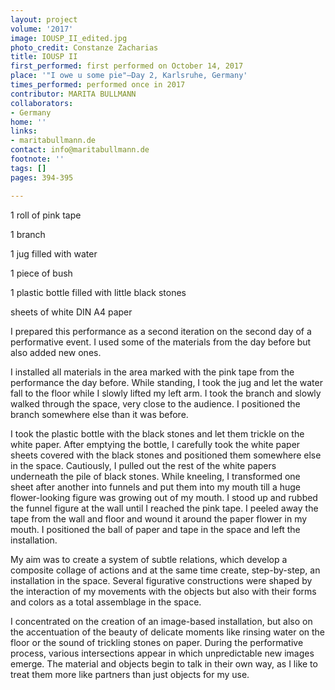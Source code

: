 ```yaml
---
layout: project
volume: '2017'
image: IOUSP_II_edited.jpg
photo_credit: Constanze Zacharias
title: IOUSP II
first_performed: first performed on October 14, 2017
place: '"I owe u some pie"—Day 2, Karlsruhe, Germany'
times_performed: performed once in 2017
contributor: MARITA BULLMANN
collaborators:
- Germany
home: ''
links:
- maritabullmann.de
contact: info@maritabullmann.de
footnote: ''
tags: []
pages: 394-395

---
```


1 roll of pink tape

1 branch

1 jug filled with water

1 piece of bush

1 plastic bottle filled with little black stones

sheets of white DIN A4 paper

I prepared this performance as a second iteration on the second day of a performative event. I used some of the materials from the day before but also added new ones.

I installed all materials in the area marked with the pink tape from the performance the day before. While standing, I took the jug and let the water fall to the floor while I slowly lifted my left arm. I took the branch and slowly walked through the space, very close to the audience. I positioned the branch somewhere else than it was before.

I took the plastic bottle with the black stones and let them trickle on the white paper. After emptying the bottle, I carefully took the white paper sheets covered with the black stones and positioned them somewhere else in the space. Cautiously, I pulled out the rest of the white papers underneath the pile of black stones. While kneeling, I transformed one sheet after another into funnels and put them into my mouth till a huge flower-looking figure was growing out of my mouth. I stood up and rubbed the funnel figure at the wall until I reached the pink tape. I peeled away the tape from the wall and floor and wound it around the paper flower in my mouth. I positioned the ball of paper and tape in the space and left the installation.

My aim was to create a system of subtle relations, which develop a composite collage of actions and at the same time create, step-by-step, an installation in the space. Several figurative constructions were shaped by the interaction of my movements with the objects but also with their forms and colors as a total assemblage in the space.

I concentrated on the creation of an image-based installation, but also on the accentuation of the beauty of delicate moments like rinsing water on the floor or the sound of trickling stones on paper. During the performative process, various intersections appear in which unpredictable new images emerge. The material and objects begin to talk in their own way, as I like to treat them more like partners than just objects for my use.
